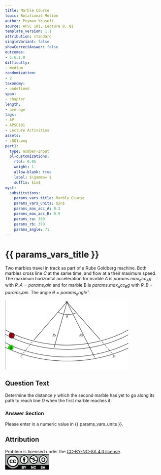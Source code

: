 ```yaml
---
title: Marble Course
topic: Rotational Motion
author: Peyman Yousefi
source: APSC 181, Lecture 8, Q1
template_version: 1.1
attribution: standard
singleVariant: false
showCorrectAnswer: false
outcomes:
- 5.6.1.0
difficulty:
- medium
randomization:
- 2
taxonomy:
- undefined
span:
- chapter
length:
- average
tags:
- AP
- APSC181
- Lecture Activities
assets:
- L8Q1.png
part1:
  type: number-input
  pl-customizations:
    rtol: 0.05
    weight: 1
    allow-blank: true
    label: $\gamma= $
    suffix: $in$
myst:
  substitutions:
    params_vars_title: Marble Course
    params_vars_units: $in$
    params_max_acc_A: 0.3
    params_max_acc_B: 0.9
    params_ra: 350
    params_rb: 379
    params_angle: 71
---
```

# {{ params_vars_title }}
Two marbles travel in track as part of a Rube Goldberg machine.
Both marbles cross line $C$ at the same time, and flow at a their maximum speed.
The maximum horizontal acceleration for marble A is ${{params.max_acc_A}}g$ with $R\_{A} = {{params_ra}} in$ and for marble B is ${{params.max_acc_B}}g$ with $R\_{B} = {{params_rb}} in$.
The angle $\theta = {{params_angle}}^{\circ}$.

<img src="L8Q1.png" width=400>

## Question Text

Determine the distance $\gamma$ which the second marble has yet to go along its path to reach line $D$ when the first marble reaches it.

### Answer Section

Please enter in a numeric value in {{ params_vars_units }}.

## Attribution

Problem is licensed under the [CC-BY-NC-SA 4.0 license](https://creativecommons.org/licenses/by-nc-sa/4.0/).<br> ![The Creative Commons 4.0 license requiring attribution-BY, non-commercial-NC, and share-alike-SA license.](https://raw.githubusercontent.com/firasm/bits/master/by-nc-sa.png)